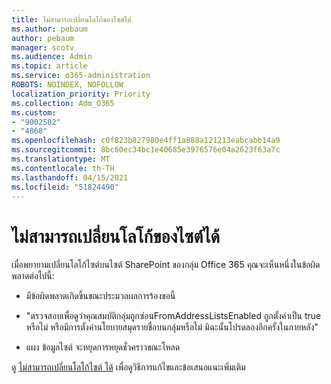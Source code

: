 ```yaml
---
title: ไม่สามารถเปลี่ยนโลโก้ของไซต์ได้
ms.author: pebaum
author: pebaum
manager: scotv
ms.audience: Admin
ms.topic: article
ms.service: o365-administration
ROBOTS: NOINDEX, NOFOLLOW
localization_priority: Priority
ms.collection: Adm_O365
ms.custom:
- "9002502"
- "4868"
ms.openlocfilehash: c0f823b827980e4ff1a888a121213eabcabb14a9
ms.sourcegitcommit: 8bc60ec34bc1e40685e3976576e04a2623f63a7c
ms.translationtype: MT
ms.contentlocale: th-TH
ms.lasthandoff: 04/15/2021
ms.locfileid: "51824490"
---
```

# <a name="unable-to-change-site-logo"></a>ไม่สามารถเปลี่ยนโลโก้ของไซต์ได้

เมื่อพยายามเปลี่ยนโลโก้ไซต์บนไซต์ SharePoint ของกลุ่ม Office 365 คุณจะเห็นหนึ่งในข้อผิดพลาดต่อไปนี้:

- มีข้อผิดพลาดเกิดขึ้นขณะประมวลผลการร้องขอนี้

- "ตรวจสอบเพื่อดูว่าคุณสมบัติกลุ่มถูกซ่อนFromAddressListsEnabled ถูกตั้งค่าเป็น true หรือไม่ หรือมีการตั้งค่านโยบายสมุดรายชื่อบนกลุ่มหรือไม่ มิฉะนั้นโปรดลองอีกครั้งในภายหลัง"

- แผง ข้อมูลไซต์ จะหยุดการหยุดชั่วคราวขณะโหลด

ดู [ไม่สามารถเปลี่ยนโลโก้ไซต์ ได้](https://docs.microsoft.com/sharepoint/troubleshoot/sites/error-when-changing-o365-site-logo) เพื่อดูวิธีการแก้ไขและข้อเสนอแนะเพิ่มเติม

